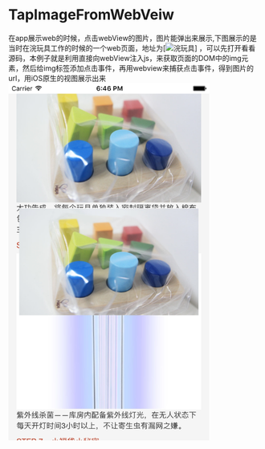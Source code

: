 # TapImageFromWebVeiw
在app展示web的时候，点击webView的图片，图片能弹出来展示,下图展示的是当时在浣玩具工作的时候的一个web页面，地址为[![浣玩具](http://www.mywabao.com/front/app/disinfection_process?src=iphone_client)]&nbsp;，可以先打开看看源码，本例子就是利用直接向webView注入js，来获取页面的DOM中的img元素，然后给img标签添加点击事件，再用webview来捕获点击事件，得到图片的url，用iOS原生的视图展示出来<br>
<img src="https://github.com/litong19930321/TapImageFromWebVeiw/blob/master/eg1.png" width="400">
